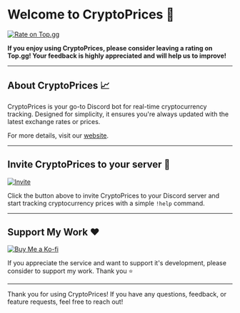 # Welcome to CryptoPrices 👋

[![Rate on Top.gg](https://img.shields.io/badge/Rate%20Me%20on-Top.gg-blue?style=for-the-badge&logo=top.gg)](https://top.gg/bot/1323386563316678738)  

**If you enjoy using CryptoPrices, please consider leaving a rating on Top.gg! Your feedback is highly appreciated and will help us to improve!**

---

## About CryptoPrices 📈

CryptoPrices is your go-to Discord bot for real-time cryptocurrency tracking. Designed for simplicity, it ensures you're always updated with the latest exchange rates or prices.  

For more details, visit our [website](https://cryptoprices-bot.web.app).

---

## Invite CryptoPrices to your server 🚀
[![Invite](https://img.shields.io/badge/Invite%20Me-7289DA?style=for-the-badge&logo=discord)](https://discord.com/oauth2/authorize?client_id=1323386563316678738)  

Click the button above to invite CryptoPrices to your Discord server and start tracking cryptocurrency prices with a simple `!help` command.

---

## Support My Work ❤️
[![Buy Me a Ko-fi](https://img.shields.io/badge/Buy%20Me%20a%20Ko--fi-00C4CC?style=for-the-badge&logo=ko-fi)](https://ko-fi.com/justachillguy)  

If you appreciate the service and want to support it's development, please consider to support my work. Thank you ⭐

---

Thank you for using CryptoPrices! If you have any questions, feedback, or feature requests, feel free to reach out!
